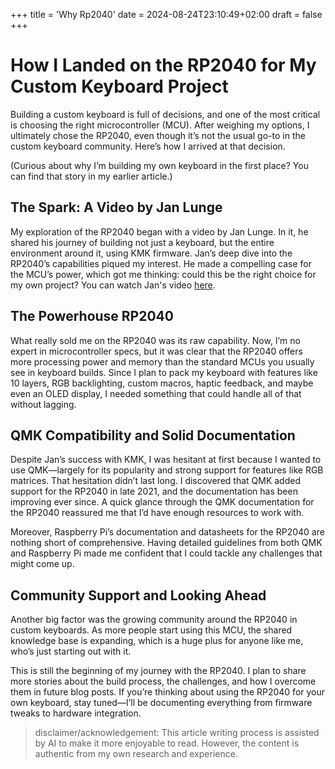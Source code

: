 +++
title = 'Why Rp2040'
date = 2024-08-24T23:10:49+02:00
draft = false
+++


# How I Landed on the RP2040 for My Custom Keyboard Project

Building a custom keyboard is full of decisions, and one of the most critical is choosing the right microcontroller (MCU). After weighing my options, I ultimately chose the RP2040, even though it’s not the usual go-to in the custom keyboard community. Here’s how I arrived at that decision.

(Curious about why I’m building my own keyboard in the first place? You can find that story in my earlier article.)

## The Spark: A Video by Jan Lunge

My exploration of the RP2040 began with a video by Jan Lunge. In it, he shared his journey of building not just a keyboard, but the entire environment around it, using KMK firmware. Jan’s deep dive into the RP2040’s capabilities piqued my interest. He made a compelling case for the MCU’s power, which got me thinking: could this be the right choice for my own project? You can watch Jan's video [here](#).

## The Powerhouse RP2040

What really sold me on the RP2040 was its raw capability. Now, I’m no expert in microcontroller specs, but it was clear that the RP2040 offers more processing power and memory than the standard MCUs you usually see in keyboard builds. Since I plan to pack my keyboard with features like 10 layers, RGB backlighting, custom macros, haptic feedback, and maybe even an OLED display, I needed something that could handle all of that without lagging.

## QMK Compatibility and Solid Documentation

Despite Jan’s success with KMK, I was hesitant at first because I wanted to use QMK—largely for its popularity and strong support for features like RGB matrices. That hesitation didn’t last long. I discovered that QMK added support for the RP2040 in late 2021, and the documentation has been improving ever since. A quick glance through the QMK documentation for the RP2040 reassured me that I’d have enough resources to work with.

Moreover, Raspberry Pi’s documentation and datasheets for the RP2040 are nothing short of comprehensive. Having detailed guidelines from both QMK and Raspberry Pi made me confident that I could tackle any challenges that might come up.

## Community Support and Looking Ahead

Another big factor was the growing community around the RP2040 in custom keyboards. As more people start using this MCU, the shared knowledge base is expanding, which is a huge plus for anyone like me, who’s just starting out with it.

This is still the beginning of my journey with the RP2040. I plan to share more stories about the build process, the challenges, and how I overcome them in future blog posts. If you’re thinking about using the RP2040 for your own keyboard, stay tuned—I’ll be documenting everything from firmware tweaks to hardware integration.


> disclaimer/acknowledgement: This article writing process is assisted by AI to make it more enjoyable to read. However, the content is authentic from my own research and experience.